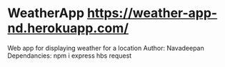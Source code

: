# WeatherApp https://weather-app-nd.herokuapp.com/
Web app for displaying weather for a location
Author: Navadeepan
Dependancies: npm i
express
hbs
request
